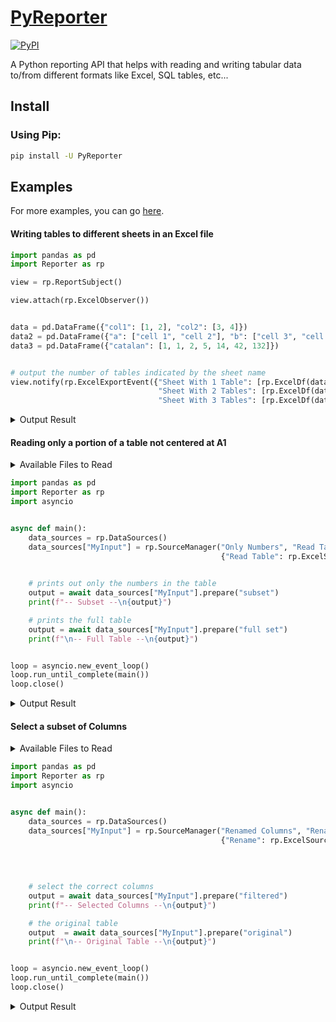 # [PyReporter](https://github.com/Alex-Au1/PyReporter)
[![PyPI](https://img.shields.io/pypi/v/PyReporter)](https://pypi.org/project/PyReporter)

A Python reporting API that helps with reading and writing tabular data to/from different formats like Excel, SQL tables, etc...


## Install

### Using Pip:
```bash
pip install -U PyReporter
```

## Examples
For more examples, you can go [here](https://github.com/Alex-Au1/PyReporter/tree/main/examples).



#### Writing tables to different sheets in an Excel file

```python
import pandas as pd
import Reporter as rp

view = rp.ReportSubject()

view.attach(rp.ExcelObserver())


data = pd.DataFrame({"col1": [1, 2], "col2": [3, 4]})
data2 = pd.DataFrame({"a": ["cell 1", "cell 2"], "b": ["cell 3", "cell 4"]})
data3 = pd.DataFrame({"catalan": [1, 1, 2, 5, 14, 42, 132]})


# output the number of tables indicated by the sheet name
view.notify(rp.ExcelExportEvent({"Sheet With 1 Table": [rp.ExcelDf(data)],
                                 "Sheet With 2 Tables": [rp.ExcelDf(data), rp.ExcelDf(data2, startcol = 3)],
                                 "Sheet With 3 Tables": [rp.ExcelDf(data), rp.ExcelDf(data2, startcol = 3), rp.ExcelDf(data3, startcol = 6)]} ,"output.xlsx"))

```

<details>
  <summary> Output Result</summary>
    <img width="430" alt="multi_writing2_output1" src="https://user-images.githubusercontent.com/45087631/210030283-c115bd90-d275-434d-bebf-0c8b0df8dc0f.png">
    <img width="419" alt="multi_writing2_output2" src="https://user-images.githubusercontent.com/45087631/210030881-95b756d0-d724-494b-9bdf-50c2acd6b8e2.png">
    <img width="416" alt="multi_writing2_output3" src="https://user-images.githubusercontent.com/45087631/210030885-3e9edebf-a755-49a2-b5e4-bb05d2a5d244.png">

</details>


####  Reading only a portion of a table not centered at A1


<details>
  <summary> Available Files to Read </summary>
  
  ***input2.xlsx***

  <img width="424" alt="subset_reading_input" src="https://user-images.githubusercontent.com/45087631/210122610-f021696e-019a-482b-ac6e-fd9f94a2f3c5.png">

</details>

```python
import pandas as pd
import Reporter as rp
import asyncio


async def main():
    data_sources = rp.DataSources()
    data_sources["MyInput"] = rp.SourceManager("Only Numbers", "Read Table",
                                               {"Read Table": rp.ExcelSource("input2.xlsx", post_processor = {"full set": rp.DFProcessor(header_row_pos = 1, top = 2, bottom = 7, left = 2, right = 6),
                                                                                                              "subset": rp.DFProcessor(header_row_pos = 1, top = 3, bottom = -1, left = 3, right = -1)})})

    # prints out only the numbers in the table
    output = await data_sources["MyInput"].prepare("subset")
    print(f"-- Subset --\n{output}")

    # prints the full table
    output = await data_sources["MyInput"].prepare("full set")
    print(f"\n-- Full Table --\n{output}")


loop = asyncio.new_event_loop()
loop.run_until_complete(main())
loop.close()

```

<details>
  <summary> Output Result </summary>
  
  ```
-- Subset --
1 col 2 col 3
3     1     4
4     2     5
5     3     6

-- Full Table --
1       col 1       col 2       col 3       col 4
2  don't read  don't read  don't read  don't read
3  don't read           1           4  don't read
4  don't read           2           5  don't read
5  don't read           3           6  don't read
6  don't read  don't read  don't read  don't read
  ```
</details>


#### Select a subset of Columns

<details>
  <summary> Available Files to Read </summary>
  
  ***input4.xlsx***
  
  <img width="539" alt="select_cols_input" src="https://user-images.githubusercontent.com/45087631/210184631-4031bf11-0665-4a79-8c54-f5bbefbf3a21.png">
</details>

```python
import pandas as pd
import Reporter as rp
import asyncio


async def main():
    data_sources = rp.DataSources()
    data_sources["MyInput"] = rp.SourceManager("Renamed Columns", "Rename",
                                               {"Rename": rp.ExcelSource("input4.xlsx",
                                                                          post_processor = {"original": rp.DFProcessor(header_row_pos = 1, top = 2, bottom = 5, left = 1, right = 7),
                                                                                            "filtered": rp.DFProcessor(header_row_pos = 1, top = 2, bottom = 5, left = 1, right = 7,
                                                                                                                       ind_selected_columns = [0, 2], selected_columns = ["select 3", "repeat"])})})
                                                                                                                       
    # select the correct columns
    output = await data_sources["MyInput"].prepare("filtered")
    print(f"-- Selected Columns --\n{output}")

    # the original table
    output  = await data_sources["MyInput"].prepare("original")
    print(f"\n-- Original Table --\n{output}")


loop = asyncio.new_event_loop()
loop.run_until_complete(main())
loop.close()

```

<details>
  <summary> Output Result </summary>
  
  ```
-- Selected Columns --
1             select 1             select 2             select 3
2                    1                    3                    5
3                    a                    c                    e
4  2019-01-20 00:00:00  2019-01-22 00:00:00  2019-01-24 00:00:00

-- Original Table --
1             select 1       don't select 1             select 2       don't select 2             select 3       don't select 3
2                    1                    2                    3                    4                    5                    6
3                    a                    b                    c                    d                    e                    f
4  2019-01-20 00:00:00  2019-01-21 00:00:00  2019-01-22 00:00:00  2019-01-23 00:00:00  2019-01-24 00:00:00  2019-01-25 00:00:00
  ```
</details>
